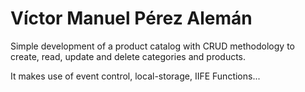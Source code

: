 # Víctor Manuel Pérez Alemán

Simple development of a product catalog with CRUD methodology to create, read, update and delete categories and products.

It makes use of event control, local-storage, IIFE Functions... 